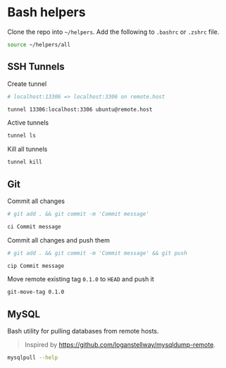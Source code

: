 # Bash helpers

Clone the repo into `~/helpers`. Add the following to `.bashrc` or `.zshrc` file.
```bash
source ~/helpers/all
```

## SSH Tunnels

Create tunnel
```bash
# localhost:13306 => localhost:3306 on remote.host

tunnel 13306:localhost:3306 ubuntu@remote.host
```

Active tunnels
```bash
tunnel ls
```

Kill all tunnels
```bash
tunnel kill
```

## Git

Commit all changes
```bash
# git add . && git commit -m 'Commit message'

ci Commit message
```

Commit all changes and push them
```bash
# git add . && git commit -m 'Commit message' && git push

cip Commit message
```

Move remote existing tag `0.1.0` to `HEAD` and push it
```bash
git-move-tag 0.1.0
```

## MySQL

Bash utility for pulling databases from remote hosts.  
> Inspired by https://github.com/loganstellway/mysqldump-remote.
```bash
mysqlpull --help
```
